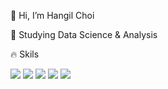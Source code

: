 👋 Hi, I’m Hangil Choi



🌱 Studying Data Science & Analysis  



🔥 Skils


<img src="https://img.shields.io/badge/python-3776AB?style=for-the-badge&logo=python&logoColor=white"> <img src="https://img.shields.io/badge/pytorch-#EE4C2C?style=for-the-badge&logo=pytorch&logoColor=red"> <img src="https://img.shields.io/badge/oracle-F80000?style=for-the-badge&logo=oracle&logoColor=white"> <img src="https://img.shields.io/badge/mysql-4479A1?style=for-the-badge&logo=mysql&logoColor=white"> <img src="https://img.shields.io/badge/mongoDB-47A248?style=for-the-badge&logo=MongoDB&logoColor=white">

<!---
gogiri/gogiri is a ✨ special ✨ repository because its `README.md` (this file) appears on your GitHub profile.
You can click the Preview link to take a look at your changes.
--->
